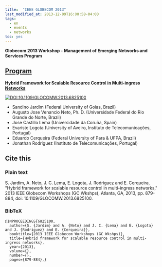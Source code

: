 ```yaml
---
title:  "IEEE GLOBECOM 2013"
last_modified_at: 2013-12-09T16:00:58-04:00
tags:
  - en
  - events
  - networks
toc: yes
---
```


**Globecom 2013 Workshop - Management of Emerging Networks and Services Program**

## [Program](http://grtc.uha.fr/MENS2013/program.html)

[**Hybrid Framework for Scalable Resource Control in Multi-ingress Networks**](https://ieeexplore.ieee.org/document/6825100)

[![DOI:10.1109/GLOCOMW.2013.6825100](https://zenodo.org/badge/DOI/10.1109/GLOCOMW.2013.6825100.svg)](https://doi.org/10.1109/GLOCOMW.2013.6825100)

 - Sandino Jardim (Federal University of Goias, Brazil)
 - Augusto Jose Venancio Neto, Ph. D. (Universidade Federal do Rio Grande do Norte, Brazil)
 - Jose Castillo Lema (Universidade da Coruña, Spain)
 - Evariste Logota (University of Aveiro, Instituto de Telecomunicações, Portugal)
 - Eduardo Cerqueira (Federal University of Para & UFPA, Brazil)
 - Jonathan Rodriguez (Instituto de Telecomunicações, Portugal)

## Cite this

### Plain text

S. Jardim, A. Neto, J. C. Lema, E. Logota, J. Rodriguez and E. Cerqueira, "Hybrid framework for scalable resource control in multi-ingress networks," 2013 IEEE Globecom Workshops (GC Wkshps), Atlanta, GA, 2013, pp. 879-884, doi: 10.1109/GLOCOMW.2013.6825100.

### BibTeX

```
@INPROCEEDINGS{6825100,
  author={S. {Jardim} and A. {Neto} and J. C. {Lema} and E. {Logota} and J. {Rodriguez} and E. {Cerqueira}},
  booktitle={2013 IEEE Globecom Workshops (GC Wkshps)}, 
  title={Hybrid framework for scalable resource control in multi-ingress networks}, 
  year={2013},
  volume={},
  number={},
  pages={879-884},}
```  
